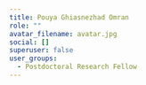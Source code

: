 ```yaml
---
title: Pouya Ghiasnezhad Omran
role: ""
avatar_filename: avatar.jpg
social: []
superuser: false
user_groups:
  - Postdoctoral Research Fellow
---
```

